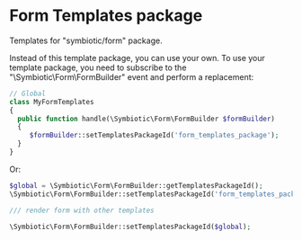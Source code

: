 # Form Templates package 
Templates for "symbiotic/form" package. 

Instead of this template package, you can use your own. To use your template package, you need to subscribe to the "\Symbiotic\Form\FormBuilder" event and perform a replacement:

```php
// Global
class MyFormTemplates
{
  public function handle(\Symbiotic\Form\FormBuilder $formBuilder)
  {
     $formBuilder::setTemplatesPackageId('form_templates_package');
  }
}
```

Or:
```php
$global = \Symbiotic\Form\FormBuilder::getTemplatesPackageId();
\Symbiotic\Form\FormBuilder::setTemplatesPackageId('form_templates_package');

/// render form with other templates

\Symbiotic\Form\FormBuilder::setTemplatesPackageId($global);
```

